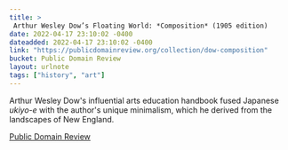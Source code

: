 ```yaml
---
title: > 
 Arthur Wesley Dow’s Floating World: *Composition* (1905 edition)
date: 2022-04-17 23:10:02 -0400
dateadded: 2022-04-17 23:10:02 -0400
link: "https://publicdomainreview.org/collection/dow-composition"
bucket: Public Domain Review
layout: urlnote
tags: ["history", "art"]
--- 
```

Arthur Wesley Dow's influential arts education handbook fused Japanese *ukiyo-e* with the author's unique minimalism, which he derived from the landscapes of New England. 
 <!-- end excerpt --> 
<div class='bucket'><a class='internal-link' href='/buckets/public-domain-review'>Public Domain Review</a></div> 

